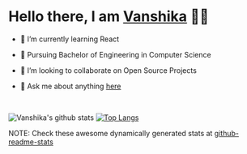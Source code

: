 # Hello there, I am [Vanshika](https://vanshikaa00.github.io/myPortfolio/) 🦋✨  

<!--
**Vanshikaa00/Vanshikaa00** is a ✨ _special_ ✨ repository because its `README.md` (this file) appears on your GitHub profile.
Here are some ideas to get you started:
- 🔭 I’m currently working on ...
- 🤔 I’m looking for help with ...
- 📫 How to reach me: ...
- ⚡ Fun fact: ...
- 😄 Pronouns: she/her 
Besides 👩🏻‍💻 programming, i like to eat delicious food 🧁🍜🍕, paint 🎨🖌️ and read books 📚
-->

- 🌱 I’m currently learning React 

- 📜 Pursuing Bachelor of Engineering in Computer Science  

- 👯 I’m looking to collaborate on Open Source Projects  

- 💬 Ask me about anything [here](https://github.com/Vanshikaa00/Vanshikaa00/issues)  


<br/>

![Vanshika's github stats](https://github-readme-stats.vercel.app/api?username=Vanshikaa00&count_private=true&theme=tokyonight&show_icons=true&hide=stars,issues&line_height=31)
[![Top Langs](https://github-readme-stats.vercel.app/api/top-langs/?username=Vanshikaa00&layout=compact&show_icons=true&theme=tokyonight)](https://github.com/Vanshikaa00/github-readme-stats)


<!--![visitors](https://visitor-badge.laobi.icu/badge?page_id=Vanshikaa00)-->



NOTE: Check these awesome dynamically generated stats at [github-readme-stats](https://github.com/anuraghazra/github-readme-stats)

